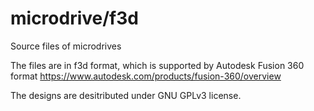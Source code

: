 # microdrive/f3d
Source files of microdrives

The files are in f3d format, which is supported by Autodesk Fusion 360 format 
https://www.autodesk.com/products/fusion-360/overview

The designs are desitributed under GNU GPLv3 license.
